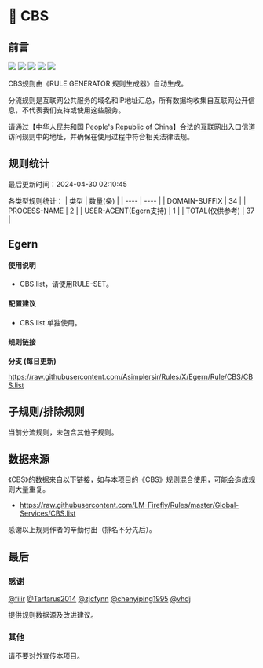# 🧸 CBS

## 前言

![](https://shields.io/badge/-移除重复规则-ff69b4) ![](https://shields.io/badge/-DOMAIN与DOMAIN--SUFFIX合并-green) ![](https://shields.io/badge/-DOMAIN--SUFFIX间合并-critical) ![](https://shields.io/badge/-DOMAIN--SUFFIX与DOMAIN--KEYWORD合并-blue) ![](https://shields.io/badge/-IP--CIDR(6)合并-blueviolet) 

CBS规则由《RULE GENERATOR 规则生成器》自动生成。

分流规则是互联网公共服务的域名和IP地址汇总，所有数据均收集自互联网公开信息，不代表我们支持或使用这些服务。

请通过【中华人民共和国 People's Republic of China】合法的互联网出入口信道访问规则中的地址，并确保在使用过程中符合相关法律法规。

## 规则统计

最后更新时间：2024-04-30 02:10:45

各类型规则统计：
| 类型 | 数量(条)  | 
| ---- | ----  |
| DOMAIN-SUFFIX | 34  | 
| PROCESS-NAME | 2  | 
| USER-AGENT(Egern支持) | 1  | 
| TOTAL(仅供参考) | 37  | 


## Egern 

#### 使用说明
- CBS.list，请使用RULE-SET。

#### 配置建议
- CBS.list 单独使用。

#### 规则链接
**分支 (每日更新)**

https://raw.githubusercontent.com/Asimplersir/Rules/X/Egern/Rule/CBS/CBS.list











## 子规则/排除规则


当前分流规则，未包含其他子规则。

## 数据来源

《CBS》的数据来自以下链接，如与本项目的《CBS》规则混合使用，可能会造成规则大量重复。

- https://raw.githubusercontent.com/LM-Firefly/Rules/master/Global-Services/CBS.list


感谢以上规则作者的辛勤付出（排名不分先后）。

## 最后

### 感谢

[@fiiir](https://github.com/fiiir) [@Tartarus2014](https://github.com/Tartarus2014) [@zjcfynn](https://github.com/zjcfynn) [@chenyiping1995](https://github.com/chenyiping1995) [@vhdj](https://github.com/vhdj)

提供规则数据源及改进建议。

### 其他

请不要对外宣传本项目。